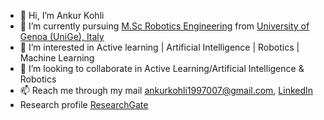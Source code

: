 - 👋 Hi, I’m Ankur Kohli
- 🌱 I’m currently pursuing [M.Sc Robotics Engineering](https://corsi.unige.it/corsi/10635) from [University of Genoa (UniGe), Italy](https://unige.it/en)
- 👀 I’m interested in Active learning | Artificial Intelligence | Robotics | Machine Learning
- 💞️ I’m looking to collaborate in Active Learning/Artificial Intelligence & Robotics
- 📫 Reach me through my mail ankurkohli1997007@gmail.com, [LinkedIn](https://www.linkedin.com/in/ankur-kohli-7a5865157/)
- Research profile [ResearchGate](https://www.researchgate.net/profile/Ankur-Kohli-4)

<!---
ankurkohli007/ankurkohli007 is a ✨ special ✨ repository because its `README.md` (this file) appears on your GitHub profile.
You can click the Preview link to take a look at your changes.
--->
